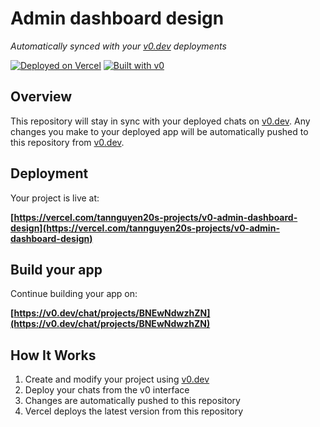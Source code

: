 # Admin dashboard design

*Automatically synced with your [v0.dev](https://v0.dev) deployments*

[![Deployed on Vercel](https://img.shields.io/badge/Deployed%20on-Vercel-black?style=for-the-badge&logo=vercel)](https://vercel.com/tannguyen20s-projects/v0-admin-dashboard-design)
[![Built with v0](https://img.shields.io/badge/Built%20with-v0.dev-black?style=for-the-badge)](https://v0.dev/chat/projects/BNEwNdwzhZN)

## Overview

This repository will stay in sync with your deployed chats on [v0.dev](https://v0.dev).
Any changes you make to your deployed app will be automatically pushed to this repository from [v0.dev](https://v0.dev).

## Deployment

Your project is live at:

**[https://vercel.com/tannguyen20s-projects/v0-admin-dashboard-design](https://vercel.com/tannguyen20s-projects/v0-admin-dashboard-design)**

## Build your app

Continue building your app on:

**[https://v0.dev/chat/projects/BNEwNdwzhZN](https://v0.dev/chat/projects/BNEwNdwzhZN)**

## How It Works

1. Create and modify your project using [v0.dev](https://v0.dev)
2. Deploy your chats from the v0 interface
3. Changes are automatically pushed to this repository
4. Vercel deploys the latest version from this repository
